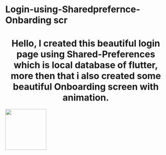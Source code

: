 # Login-using-Sharedprefernce-Onbarding scr
<h1 align = "center"> Hello, I created this beautiful login page using Shared-Preferences which is local database of flutter, more then that i also created some 
beautiful Onboarding screen with animation. </h1>
<img src="relative/path/in/desktop/codepic.png" width="128"/>
